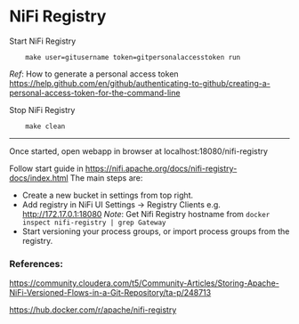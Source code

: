 # NiFi Registry


Start NiFi Registry
    
```
    make user=gitusername token=gitpersonalaccesstoken run
```    
*Ref*: How to generate a personal access token https://help.github.com/en/github/authenticating-to-github/creating-a-personal-access-token-for-the-command-line

Stop NiFi Registry

```
    make clean
```    
---

Once started, open webapp in browser at localhost:18080/nifi-registry

Follow start guide in https://nifi.apache.org/docs/nifi-registry-docs/index.html
The main steps are:

- Create a new bucket in settings from top right.
- Add registry in NiFi UI Settings -> Registry Clients
e.g. http://172.17.0.1:18080
*Note*: Get Nifi Registry hostname from ```docker inspect nifi-registry | grep Gateway```
- Start versioning your process groups, or import process groups from the registry.


### References:

https://community.cloudera.com/t5/Community-Articles/Storing-Apache-NiFi-Versioned-Flows-in-a-Git-Repository/ta-p/248713

https://hub.docker.com/r/apache/nifi-registry

